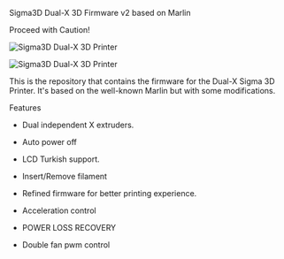Sigma3D Dual-X 3D Firmware v2 based on Marlin

Proceed with Caution!

![Sigma3D Dual-X 3D Printer](https://thingiverse-production-new.s3.amazonaws.com/assets/98/db/d0/10/79/preview.JPG)

![Sigma3D Dual-X 3D Printer](https://thingiverse-production-new.s3.amazonaws.com/assets/64/00/a7/25/64/preview43.JPG)

This is the repository that contains the firmware for the Dual-X Sigma 3D Printer. It's based on the well-known Marlin but with some modifications.

Features

* Dual independent X extruders.

* Auto power off

* LCD Turkish support.

* Insert/Remove filament

* Refined firmware for better printing experience.

* Acceleration control

* POWER LOSS RECOVERY

* Double fan pwm control
